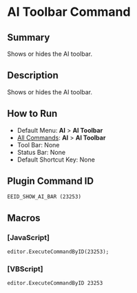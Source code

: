 # AI Toolbar Command

## Summary

Shows or hides the AI toolbar.

## Description

Shows or hides the AI toolbar.

## How to Run

- Default Menu: **AI** \> **AI Toolbar**
- [All Commands](../tools/all_commands): **AI** \> **AI Toolbar**
- Tool Bar: None
- Status Bar: None
- Default Shortcut Key: None

## Plugin Command ID

```
EEID_SHOW_AI_BAR (23253)
```

## Macros

### \[JavaScript\]

```
editor.ExecuteCommandByID(23253);
```

### \[VBScript\]

```
editor.ExecuteCommandByID 23253
```